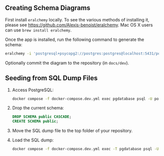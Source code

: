 ## Creating Schema Diagrams

First install `eralchemy` locally. To see the various methods of installing it, please see https://github.com/Alexis-benoist/eralchemy. Mac OS X users can use `brew install eralchemy`.

Once the app is installed, run the following command to generate the schema:

```sh
eralchemy -i 'postgresql+psycopg2://postgres:postgres@localhost:5431/postgres' -o docs/dev/schema-current.pdf
```

Optionally commit the diagram to the repository (in `docs/dev`).

## Seeding from SQL Dump Files

1. Access PostgreSQL:

    ```sh
    docker compose -f docker-compose.dev.yml exec pgdatabase psql -U postgres -h pgdatabase -d postgres
    ```

2. Drop the current schema:

    ```sql
    DROP SCHEMA public CASCADE;
    CREATE SCHEMA public;
    ```

3. Move the SQL dump file to the top folder of your repository.

4. Load the SQL dump:

    ```sh
    docker compose -f docker-compose.dev.yml exec -T pgdatabase psql -U postgres < $dump_file
    ```
